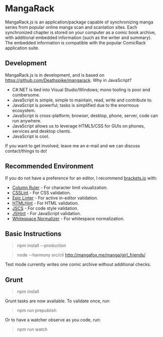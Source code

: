 # MangaRack

MangaRack.js is an application/package capable of synchronizing manga series from popular online manga scan and scanlation sites. Each synchronized chapter is stored on your computer as a comic book archive, with additional embedded information (such as the writer and summary). The embedded information is compatible with the popular ComicRack application suite.

## Development

MangaRack.js is in development, and is based on https://github.com/Deathspike/mangarack. Why in JavaScript?

* C#.NET is tied into Visual Studio/Windows; mono tooling is poor and cumbersome.
* JavaScript is simple, simple to maintain, read, write and contribute to.
* JavaScript is powerful; tasks is simplified due to the enormous ecosystem.
* JavaScript is cross-platform; browser, desktop, phone, server, code can run anywhere.
* JavaScript allows us to leverage HTML5/CSS for GUIs on phones, services and desktop clients.
* JavaScript is cool.

If you want to get involved, leave me an e-mail and we can discuss contact/things to do!

## Recommended Environment

If you do not have a preference for an editor, I recommend [brackets.io](http://brackets.io/) with:

* [Column Ruler](https://github.com/lkcampbell/brackets-ruler) - For character limit visualization.
* [CSSLint](https://github.com/cfjedimaster/brackets-csslint) - For CSS validation.
* [Epic Linter](https://github.com/fdecampredon/brackets-epic-linter) - For active in-editor validation.
* [HTMLHint](https://github.com/cfjedimaster/brackets-htmlhint) - For HTML validation.
* [JSCS](https://github.com/globexdesigns/brackets-jscs) - For code style validation.
* [JSHint](https://github.com/cfjedimaster/brackets-jshint) - For JavaScript validation.
* [Whitespace Normalizer](https://github.com/dsbonev/whitespace-normalizer) - For whitespace normalization.

## Basic Instructions

> npm install --production

> node --harmony src/cli http://mangafox.me/manga/girl_friends/

Test mode currently writes one comic archive without additional checks.

## Grunt

> npm install

Grunt tasks are now available. To validate once, run:

> npm run prepublish

Or to have a watcher observe as you code, run:

> npm run watch
